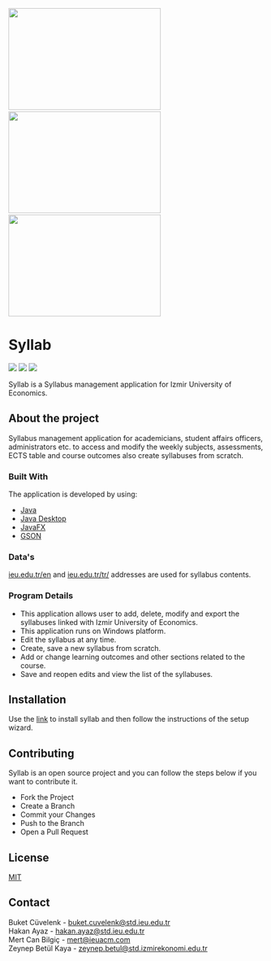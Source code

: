 <p float="left">
  <img src="https://user-images.githubusercontent.com/52011799/104850865-a819c580-5902-11eb-888f-be05dea947c7.jpeg" width="300" height="200" /> &nbsp &nbsp
  <img src="https://user-images.githubusercontent.com/52011799/104850906-e0210880-5902-11eb-8362-fbdba27a6e08.jpeg" width="300" height="200" /> &nbsp &nbsp
  <img src="https://user-images.githubusercontent.com/52011799/104851117-0e531800-5904-11eb-89c4-b08dafa2f522.jpeg" width="300" height="200" />
</p>

 # Syllab
![](https://img.shields.io/badge/made%20by-group%2013-blue)
![](https://img.shields.io/badge/platform-windows-lightgrey)
![](https://img.shields.io/badge/contributors%20-4-yellow)

Syllab is a Syllabus management application for Izmir University of Economics.

## About the project

Syllabus management application for academicians, student affairs officers, administrators etc. to access and modify the weekly subjects, assessments, ECTS table and course outcomes also create syllabuses from scratch.

### Built With

The application is developed by using:

+ [Java](https://www.java.com/tr/)
+ [Java Desktop](https://docs.oracle.com/javase/9/docs/api/java.desktop-summary.html)
+ [JavaFX](https://openjfx.io/)
+ [GSON](https://sites.google.com/site/gson/Home)

### Data's

[ieu.edu.tr/en](https://www.ieu.edu.tr/en) and [ieu.edu.tr/tr/](https://www.ieu.edu.tr/tr) addresses are used for syllabus contents.

### Program Details

+ This application allows user to add, delete, modify and export the
syllabuses linked with Izmir University of Economics.
+ This application runs on Windows platform.
+ Edit the syllabus at any time.
+ Create, save a new syllabus from scratch.
+ Add or change learning outcomes and other sections related to the course. 
+ Save and reopen edits and view the list of the syllabuses.

## Installation

Use the [link](https://openjfx.io/) to install syllab and then follow the instructions of the setup wizard.

## Contributing

Syllab is an open source project and you can follow the steps below if you want to contribute it.

+ Fork the Project
+ Create a Branch
+ Commit your Changes
+ Push to the Branch
+ Open a Pull Request

## License
[MIT](https://choosealicense.com/licenses/mit/)

## Contact

Buket Cüvelenk - buket.cuvelenk@std.ieu.edu.tr   
Hakan Ayaz - hakan.ayaz@std.ieu.edu.tr   
Mert Can Bilgiç - mert@ieuacm.com   
Zeynep Betül Kaya - zeynep.betul@std.izmirekonomi.edu.tr
